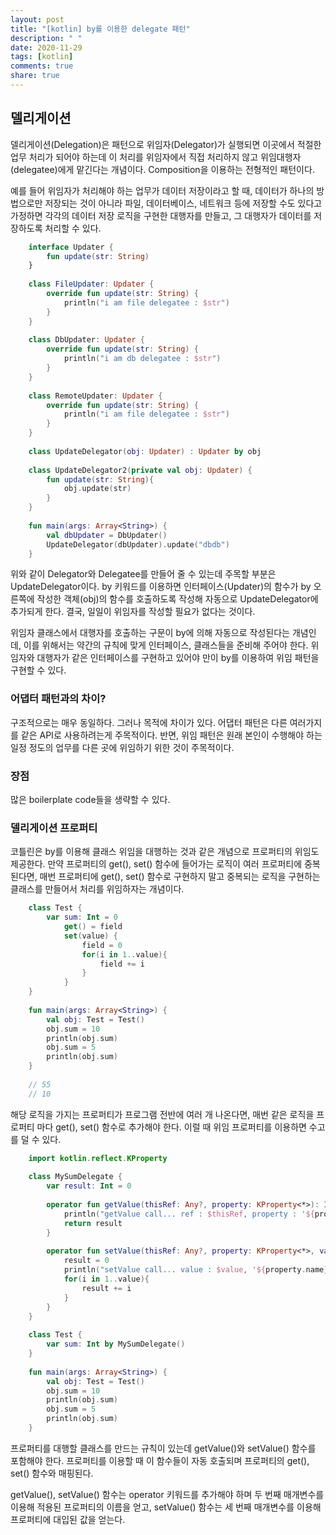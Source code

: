 ```yaml
---
layout: post
title: "[kotlin] by를 이용한 delegate 패턴"
description: " "
date: 2020-11-29
tags: [kotlin]
comments: true
share: true
---
```



## 델리게이션

델리게이션(Delegation)은 패턴으로 위임자(Delegator)가 실행되면 이곳에서 적절한 업무 처리가 되어야 하는데 이 처리를 위임자에서 직접 처리하지 않고 위임대행자(delegatee)에게 맡긴다는 개념이다. Composition을 이용하는 전형적인 패턴이다.

예를 들어 위임자가 처리해야 하는 업무가 데이터 저장이라고 할 때, 데이터가 하나의 방법으로만 저장되는 것이 아니라 파일, 데이터베이스, 네트워크 등에 저장할 수도 있다고 가정하면 각각의 데이터 저장 로직을 구현한 대행자를 만들고, 그 대행자가 데이터를 저장하도록 처리할 수 있다.
```kotlin
    interface Updater {
        fun update(str: String)
    }
    
    class FileUpdater: Updater {
        override fun update(str: String) {
            println("i am file delegatee : $str")
        }
    }
    
    class DbUpdater: Updater {
        override fun update(str: String) {
            println("i am db delegatee : $str")
        }
    }
    
    class RemoteUpdater: Updater {
        override fun update(str: String) {
            println("i am file delegatee : $str")
        }
    }
    
    class UpdateDelegator(obj: Updater) : Updater by obj
    
    class UpdateDelegator2(private val obj: Updater) {
        fun update(str: String){
            obj.update(str)
        }
    }
    
    fun main(args: Array<String>) {
        val dbUpdater = DbUpdater()
        UpdateDelegator(dbUpdater).update("dbdb")
    }
```
위와 같이 Delegator와 Delegatee를 만들어 줄 수 있는데 주목할 부분은 UpdateDelegator이다. by 키워드를 이용하면 인터페이스(Updater)의 함수가 by 오른쪽에 작성한 객체(obj)의 함수를 호출하도록 작성해 자동으로 UpdateDelegator에 추가되게 한다. 결국, 일일이 위임자를 작성할 필요가 없다는 것이다.

위임자 클래스에서 대행자를 호출하는 구문이 by에 의해 자동으로 작성된다는 개념인데, 이를 위해서는 약간의 규칙에 맞게 인터페이스, 클래스들을 준비해 주어야 한다. 위임자와 대행자가 같은 인터페이스를 구현하고 있어야 만이 by를 이용하여 위임 패턴을 구현할 수 있다.

### 어댑터 패턴과의 차이?

구조적으로는 매우 동일하다. 그러나 목적에 차이가 있다. 어댑터 패턴은 다른 여러가지를 같은 API로 사용하려는게 주목적이다. 반면, 위임 패턴은 원래 본인이 수행해야 하는 일정 정도의 업무를 다른 곳에 위임하기 위한 것이 주목적이다.

### 장점
많은 boilerplate code들을 생략할 수 있다.

### 델리게이션 프로퍼티

코틀린은 by를 이용해 클래스 위임을 대행하는 것과 같은 개념으로 프로퍼티의 위임도 제공한다. 만약 프로퍼티의 get(), set() 함수에 들어가는 로직이 여러 프로퍼티에 중복된다면, 매번 프로퍼티에 get(), set() 함수로 구현하지 말고 중복되는 로직을 구현하는 클래스를 만들어서 처리를 위임하자는 개념이다.
```kotlin
    class Test {
    	var sum: Int = 0
    		get() = field
    		set(value) {
    			field = 0
    			for(i in 1..value){
    				field += i
    			}
    		}
    }
    
    fun main(args: Array<String>) {
    	val obj: Test = Test()
    	obj.sum = 10
    	println(obj.sum)
    	obj.sum = 5
    	println(obj.sum)
    }
    
    // 55
    // 10
```
해당 로직을 가지는 프로퍼티가 프로그램 전반에 여러 개 나온다면, 매번 같은 로직을 프로퍼티 마다 get(), set() 함수로 추가해야 한다. 이럴 때 위임 프로퍼티를 이용하면 수고를 덜 수 있다.
```kotlin
    import kotlin.reflect.KProperty
    
    class MySumDelegate {
    	var result: Int = 0
    
    	operator fun getValue(thisRef: Any?, property: KProperty<*>): Int {
    		println("getValue call... ref : $thisRef, property : '${property.name}'")
    		return result
    	}
    
    	operator fun setValue(thisRef: Any?, property: KProperty<*>, value: Int) {
    		result = 0
    		println("setValue call... value : $value, '${property.name}'")
    		for(i in 1..value){
    			result += i
    		}
    	}
    }
    
    class Test {
    	var sum: Int by MySumDelegate()
    }
    
    fun main(args: Array<String>) {
    	val obj: Test = Test()
    	obj.sum = 10
    	println(obj.sum)
    	obj.sum = 5
    	println(obj.sum)
    }
```
프로퍼티를 대행할 클래스를 만드는 규칙이 있는데 getValue()와 setValue() 함수를 포함해야 한다. 프로퍼티를 이용할 때 이 함수들이 자동 호출되며 프로퍼티의 get(), set() 함수와 매핑된다.

getValue(), setValue() 함수는 operator 키워드를 추가해야 하며 두 번째 매개변수를 이용해 적용된 프로퍼티의 이름을 얻고, setValue() 함수는 세 번째 매개변수를 이용해 프로퍼티에 대입된 값을 얻는다.
